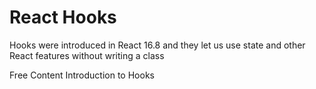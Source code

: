 # React Hooks

Hooks were introduced in React 16.8 and they let us use state and other React features without writing a class

<ResourceGroupTitle>Free Content</ResourceGroupTitle>
<BadgeLink colorScheme='blue' badgeText='Official Docs' href='https://reactjs.org/docs/hooks-intro.html'>Introduction to Hooks</BadgeLink>


